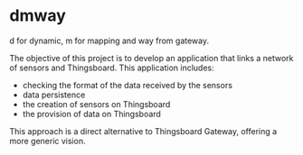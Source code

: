 # dmway

d for dynamic, m for mapping and way from gateway.

The objective of this project is to develop an application that links a network of sensors and Thingsboard.
This application includes:
- checking the format of the data received by the sensors
- data persistence
- the creation of sensors on Thingsboard
- the provision of data on Thingsboard

This approach is a direct alternative to Thingsboard Gateway, offering a more generic vision.

